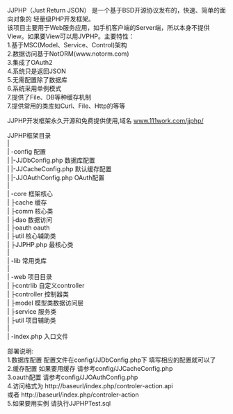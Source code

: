 <p>JJPHP（Just Return JSON） 是一个基于BSD开源协议发布的，快速、简单的面向对象的 轻量级PHP开发框架。<br>
  该项目主要用于Web服务应用，如手机客户端的Server端，所以本身不提供View。如果要View可以用JVPHP。主要特性：<br>
  1.基于MSC(Model、Service、Control)架构<br>
  2.数据访问基于NotORM(www.notorm.com)<br>
  3.集成了OAuth2<br>
  4.系统只是返回JSON<br>
  5.无需配置除了数据库<br>
  6.系统采用单例模式<br>
  7.提供了File、DB等种缓存机制<br>
7.提供常用的类库如Curl、File、Http的等等</p>
<p>JJPHP开发框架永久开源和免费提供使用,域名 <a href="http:www.111work.com/jjphp/" target="_new">www.111work.com/jjphp/</a></p>
<p>JJPHP框架目录<br>
  | <br>
  |  -config                      配置<br>
  |  |-JJDbConfig.php             数据库配置<br>
  |  |-JJCacheConfig.php          默认缓存配置<br>
  |  |-JJOAuthConfig.php          OAuth配置<br>
  | <br>
  |  -core			框架核心<br>
  |  ├cache			缓存<br>
  |  ├comm			核心类<br>
  |  ├dao			数据访问<br>
  |  ├oauth	                oauth<br>
  |  ├util		        核心辅助类<br>
  |  ├JJPHP.php			最核心类<br>
  |<br>
  |  -lib                         常用类库<br>
  | <br>
  |  -web                         项目目录<br>
  |  ├contrlib                   自定义controller<br>
  |  ├controller                 控制器类<br>
  |  ├model                      模型类数据访问层<br>
  |  ├service                    服务类<br>
  |  ├util                       项目辅助类<br>
  |<br>
  |  -index.php                   入口文件<br>
</p>
<p>部署说明:<br>
  1.数据库配置 配置文件在config/JJDbConfig.php下 填写相应的配置就可以了<br>
  2.缓存配置   如果要用缓存 请参考config/JJCacheConfig.php<br>
  3.oauth配置  请参考config/JJOAuthConfig.php<br>
  4.访问格式为 http://baseurl/index.php/controler-action.api<br>
  或者 http://baseurl/index.php/controler-action<br>
  5.如果要用实例 请执行JJPHPTest.sql</p>
<br />